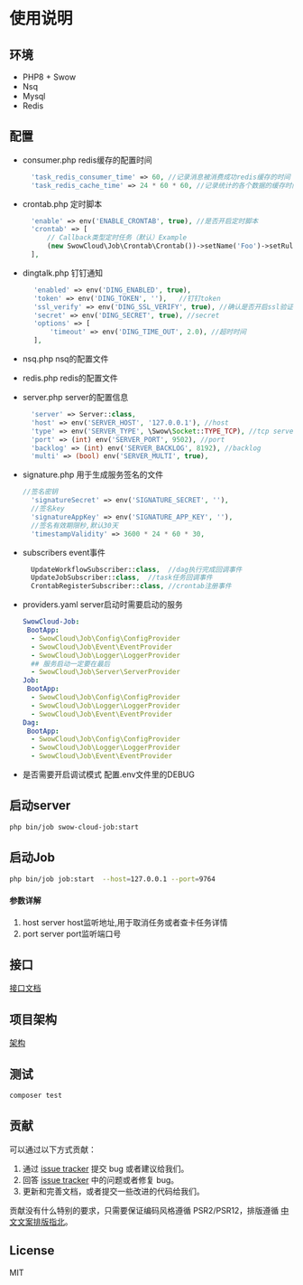 # 使用说明
## 环境

* PHP8 + Swow
* Nsq
* Mysql
* Redis

## 配置

* consumer.php  redis缓存的配置时间
  ```php
    'task_redis_consumer_time' => 60, //记录消息被消费成功redis缓存的时间
    'task_redis_cache_time' => 24 * 60 * 60, //记录统计的各个数据的缓存时间
  ```
* crontab.php 定时脚本
  ```php
    'enable' => env('ENABLE_CRONTAB', true), //是否开启定时脚本
    'crontab' => [
        // Callback类型定时任务（默认）Example
        (new SwowCloud\Job\Crontab\Crontab())->setName('Foo')->setRule('*/5 * * * *')->setCallback([EchoCrontab::class, 'execute'])->setMemo('这是一个示例的定时任务'), //crontab
    ],
  ```
*  dingtalk.php  钉钉通知
  ```php
        'enabled' => env('DING_ENABLED', true),
        'token' => env('DING_TOKEN', ''),   //钉钉token
        'ssl_verify' => env('DING_SSL_VERIFY', true), //确认是否开启ssl验证
        'secret' => env('DING_SECRET', true), //secret 
        'options' => [
            'timeout' => env('DING_TIME_OUT', 2.0), //超时时间
        ],
  ```
* nsq.php nsq的配置文件

* redis.php redis的配置文件

* server.php server的配置信息
  ```php
    'server' => Server::class,
    'host' => env('SERVER_HOST', '127.0.0.1'), //host
    'type' => env('SERVER_TYPE', \Swow\Socket::TYPE_TCP), //tcp server
    'port' => (int) env('SERVER_PORT', 9502), //port
    'backlog' => (int) env('SERVER_BACKLOG', 8192), //backlog
    'multi' => (bool) env('SERVER_MULTI', true),
  ```
* signature.php 用于生成服务签名的文件  
  ```php
  //签名密钥
    'signatureSecret' => env('SIGNATURE_SECRET', ''),
    //签名key
    'signatureAppKey' => env('SIGNATURE_APP_KEY', ''),
    //签名有效期限秒,默认30天
    'timestampValidity' => 3600 * 24 * 60 * 30,
  ```  
* subscribers event事件  
  ```php
    UpdateWorkflowSubscriber::class,  //dag执行完成回调事件
    UpdateJobSubscriber::class,  //task任务回调事件
    CrontabRegisterSubscriber::class, //crontab注册事件
* providers.yaml server启动时需要启动的服务
  ```yaml
  SwowCloud-Job:
   BootApp:
    - SwowCloud\Job\Config\ConfigProvider
    - SwowCloud\Job\Event\EventProvider
    - SwowCloud\Job\Logger\LoggerProvider
    ## 服务启动一定要在最后
    - SwowCloud\Job\Server\ServerProvider
  Job:
   BootApp:
    - SwowCloud\Job\Config\ConfigProvider
    - SwowCloud\Job\Logger\LoggerProvider
    - SwowCloud\Job\Event\EventProvider
  Dag:
   BootApp:
    - SwowCloud\Job\Config\ConfigProvider
    - SwowCloud\Job\Logger\LoggerProvider
    - SwowCloud\Job\Event\EventProvider
  ```
* 是否需要开启调试模式 配置.env文件里的DEBUG
##  启动server
```bash
php bin/job swow-cloud-job:start
```
## 启动Job
```bash
php bin/job job:start  --host=127.0.0.1 --port=9764
```
 #### 参数详解
   1. host server host监听地址,用于取消任务或者查卡任务详情
   2. port server port监听端口号
## 接口
[接口文档](API.md)

## 项目架构
[架构](Serendipity-Job.png)

## 测试

```bash
composer test
```
## 贡献

可以通过以下方式贡献：

1. 通过 [issue tracker](https://github.com/SerendipitySwow/Serendipity-job/issues) 提交 bug 或者建议给我们。
2. 回答 [issue tracker](https://github.com/SerendipitySwow/Serendipity-job/issues) 中的问题或者修复 bug。
3. 更新和完善文档，或者提交一些改进的代码给我们。

贡献没有什么特别的要求，只需要保证编码风格遵循 PSR2/PSR12，排版遵循 [中文文案排版指北](https://github.com/sparanoid/chinese-copywriting-guidelines)。

## License

MIT
